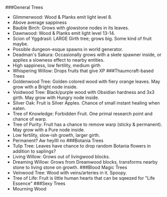 ###General Trees
- Glimmerwood: Wood & Planks emit light level 8.
 - Above average sappiness
- Bauble Birch: Grows with glowstone nodes in its leaves.
- Dawnwood: Wood & Planks emit light level 13-14.
- Scion of Yggdrasil: LARGE Girth tree; grows big. Some kind of fruit maybe.
 - Possible dungeon-esque spawns in world generator.
- Deadman's Sakura: Occasionally grows with a skele spawner inside, or applies a slowness effect to nearby entities.
 - High sappiness, low fertility, medium girth
- Whispering Willow: Drops fruits that give XP
###Thaumcraft-based Trees
- Goldenwood Tree: Golden colored wood with fiery orange leaves.  May grow with a Bright node inside.
- Voidwood Tree: Black/purple wood with Obsidian hardness and 3x3 girth.  May grow with Hungry node inside.
- Silver Oak: Fruit is Silver Apples.  Chance of small instant healing when eaten.
- Tree of Knowledge: Forbidden Fruit.  One primal research point and chance of warp.
- Tree of Purity: Fruit has a chance to remove warp (sticky & permanent). May grow with a Pure node inside.
 - Low fertility, slow-ish growth, larger girth.
 - Permanent?  Aw heyllll no
###Botania Trees
- Tulip Tree: Leaves have chance to drop random Botania flowers in addition to saplings?
- Living Willow: Grows out of livingwood blocks.
- Dreaming Willow: Grows from Dreamwood blocks, transforms nearby stone to living stone on growth.
###Blood Magic Trees
- Veinwood Tree: Wood with veins/arteries in it.  Spoopy.
- Tree of Life: Fruit is little human hearts that can be sqeezed for "Life Essence"
###Sexy Trees
- Mourning Wood
